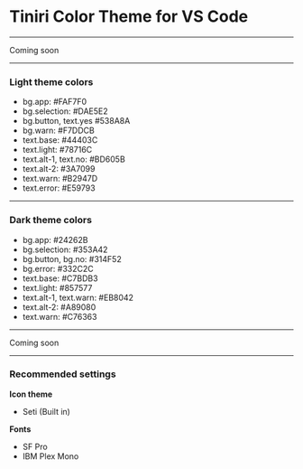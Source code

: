 # Tiniri Color Theme for VS Code

---

Coming soon

---

### Light theme colors

- bg.app: #FAF7F0
- bg.selection: #DAE5E2
- bg.button, text.yes #538A8A
- bg.warn: #F7DDCB
- text.base: #44403C
- text.light: #78716C
- text.alt-1, text.no: #BD605B
- text.alt-2: #3A7099
- text.warn: #B2947D
- text.error: #E59793


---

### Dark theme colors

- bg.app: #24262B
- bg.selection: #353A42
- bg.button, bg.no: #314F52
- bg.error: #332C2C
- text.base: #C7BDB3
- text.light: #857577
- text.alt-1, text.warn: #EB8042
- text.alt-2: #A89080
- text.warn: #C76363

---

Coming soon

---

### Recommended settings

**Icon theme**
- Seti (Built in)

**Fonts**
- SF Pro
- IBM Plex Mono

